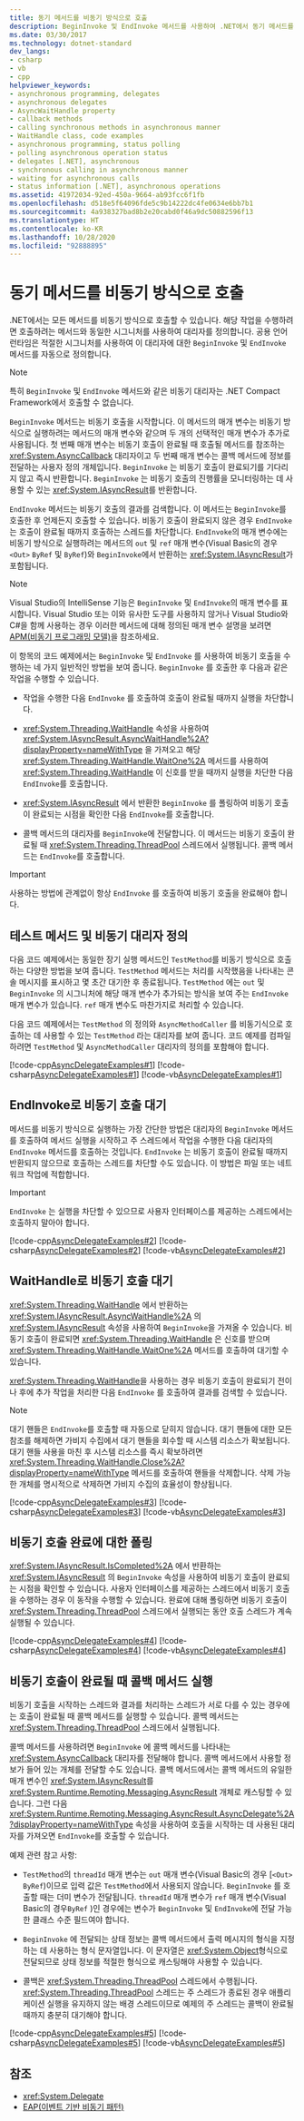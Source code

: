 ```yaml
---
title: 동기 메서드를 비동기 방식으로 호출
description: BeginInvoke 및 EndInvoke 메서드를 사용하여 .NET에서 동기 메서드를 비동기적으로 호출하는 방법을 알아봅니다.
ms.date: 03/30/2017
ms.technology: dotnet-standard
dev_langs:
- csharp
- vb
- cpp
helpviewer_keywords:
- asynchronous programming, delegates
- asynchronous delegates
- AsyncWaitHandle property
- callback methods
- calling synchronous methods in asynchronous manner
- WaitHandle class, code examples
- asynchronous programming, status polling
- polling asynchronous operation status
- delegates [.NET], asynchronous
- synchronous calling in asynchronous manner
- waiting for asynchronous calls
- status information [.NET], asynchronous operations
ms.assetid: 41972034-92ed-450a-9664-ab93fcc6f1fb
ms.openlocfilehash: d518e5f64096fde5c9b14222dc4fe0634e6bb7b1
ms.sourcegitcommit: 4a938327bad8b2e20cabd0f46a9dc50882596f13
ms.translationtype: HT
ms.contentlocale: ko-KR
ms.lasthandoff: 10/28/2020
ms.locfileid: "92888895"
---
```

# <a name="calling-synchronous-methods-asynchronously"></a>동기 메서드를 비동기 방식으로 호출

.NET에서는 모든 메서드를 비동기 방식으로 호출할 수 있습니다. 해당 작업을 수행하려면 호출하려는 메서드와 동일한 시그니처를 사용하여 대리자를 정의합니다. 공용 언어 런타임은 적절한 시그니처를 사용하여 이 대리자에 대한 `BeginInvoke` 및 `EndInvoke` 메서드를 자동으로 정의합니다.

> [!NOTE]
> 특히 `BeginInvoke` 및 `EndInvoke` 메서드와 같은 비동기 대리자는 .NET Compact Framework에서 호출할 수 없습니다.

`BeginInvoke` 메서드는 비동기 호출을 시작합니다. 이 메서드의 매개 변수는 비동기 방식으로 실행하려는 메서드의 매개 변수와 같으며 두 개의 선택적인 매개 변수가 추가로 사용됩니다. 첫 번째 매개 변수는 비동기 호출이 완료될 때 호출될 메서드를 참조하는 <xref:System.AsyncCallback> 대리자이고 두 번째 매개 변수는 콜백 메서드에 정보를 전달하는 사용자 정의 개체입니다. `BeginInvoke` 는 비동기 호출이 완료되기를 기다리지 않고 즉시 반환합니다. `BeginInvoke` 는 비동기 호출의 진행률을 모니터링하는 데 사용할 수 있는 <xref:System.IAsyncResult>를 반환합니다.

`EndInvoke` 메서드는 비동기 호출의 결과를 검색합니다. 이 메서드는 `BeginInvoke`를 호출한 후 언제든지 호출할 수 있습니다. 비동기 호출이 완료되지 않은 경우 `EndInvoke` 는 호출이 완료될 때까지 호출하는 스레드를 차단합니다. `EndInvoke`의 매개 변수에는 비동기 방식으로 실행하려는 메서드의 `out` 및 `ref` 매개 변수(Visual Basic의 경우 `<Out>` `ByRef` 및 `ByRef`)와 `BeginInvoke`에서 반환하는 <xref:System.IAsyncResult>가 포함됩니다.

> [!NOTE]
> Visual Studio의 IntelliSense 기능은 `BeginInvoke` 및 `EndInvoke`의 매개 변수를 표시합니다. Visual Studio 또는 이와 유사한 도구를 사용하지 않거나 Visual Studio와 C#을 함께 사용하는 경우 이러한 메서드에 대해 정의된 매개 변수 설명을 보려면 [APM(비동기 프로그래밍 모델)](asynchronous-programming-model-apm.md)을 참조하세요.

이 항목의 코드 예제에서는 `BeginInvoke` 및 `EndInvoke` 를 사용하여 비동기 호출을 수행하는 네 가지 일반적인 방법을 보여 줍니다. `BeginInvoke` 를 호출한 후 다음과 같은 작업을 수행할 수 있습니다.

- 작업을 수행한 다음 `EndInvoke` 를 호출하여 호출이 완료될 때까지 실행을 차단합니다.

- <xref:System.Threading.WaitHandle> 속성을 사용하여 <xref:System.IAsyncResult.AsyncWaitHandle%2A?displayProperty=nameWithType> 을 가져오고 해당 <xref:System.Threading.WaitHandle.WaitOne%2A> 메서드를 사용하여 <xref:System.Threading.WaitHandle> 이 신호를 받을 때까지 실행을 차단한 다음 `EndInvoke`를 호출합니다.

- <xref:System.IAsyncResult> 에서 반환한 `BeginInvoke` 를 폴링하여 비동기 호출이 완료되는 시점을 확인한 다음 `EndInvoke`를 호출합니다.

- 콜백 메서드의 대리자를 `BeginInvoke`에 전달합니다. 이 메서드는 비동기 호출이 완료될 때 <xref:System.Threading.ThreadPool> 스레드에서 실행됩니다. 콜백 메서드는 `EndInvoke`를 호출합니다.

> [!IMPORTANT]
> 사용하는 방법에 관계없이 항상 `EndInvoke` 를 호출하여 비동기 호출을 완료해야 합니다.

## <a name="defining-the-test-method-and-asynchronous-delegate"></a>테스트 메서드 및 비동기 대리자 정의
 다음 코드 예제에서는 동일한 장기 실행 메서드인 `TestMethod`를 비동기 방식으로 호출하는 다양한 방법을 보여 줍니다. `TestMethod` 메서드는 처리를 시작했음을 나타내는 콘솔 메시지를 표시하고 몇 초간 대기한 후 종료됩니다. `TestMethod` 에는 `out` 및 `BeginInvoke` 의 시그니처에 해당 매개 변수가 추가되는 방식을 보여 주는 `EndInvoke`매개 변수가 있습니다. `ref` 매개 변수도 마찬가지로 처리할 수 있습니다.

 다음 코드 예제에서는 `TestMethod` 의 정의와 `AsyncMethodCaller` 를 비동기식으로 호출하는 데 사용할 수 있는 `TestMethod` 라는 대리자를 보여 줍니다. 코드 예제를 컴파일하려면 `TestMethod` 및 `AsyncMethodCaller` 대리자의 정의를 포함해야 합니다.

 [!code-cpp[AsyncDelegateExamples#1](../../../samples/snippets/cpp/VS_Snippets_CLR/AsyncDelegateExamples/cpp/TestMethod.cpp#1)]
 [!code-csharp[AsyncDelegateExamples#1](../../../samples/snippets/csharp/VS_Snippets_CLR/AsyncDelegateExamples/CS/TestMethod.cs#1)]
 [!code-vb[AsyncDelegateExamples#1](../../../samples/snippets/visualbasic/VS_Snippets_CLR/AsyncDelegateExamples/VB/TestMethod.vb#1)]

## <a name="waiting-for-an-asynchronous-call-with-endinvoke"></a>EndInvoke로 비동기 호출 대기
 메서드를 비동기 방식으로 실행하는 가장 간단한 방법은 대리자의 `BeginInvoke` 메서드를 호출하여 메서드 실행을 시작하고 주 스레드에서 작업을 수행한 다음 대리자의 `EndInvoke` 메서드를 호출하는 것입니다. `EndInvoke` 는 비동기 호출이 완료될 때까지 반환되지 않으므로 호출하는 스레드를 차단할 수도 있습니다. 이 방법은 파일 또는 네트워크 작업에 적합합니다.

> [!IMPORTANT]
> `EndInvoke` 는 실행을 차단할 수 있으므로 사용자 인터페이스를 제공하는 스레드에서는 호출하지 말아야 합니다.

 [!code-cpp[AsyncDelegateExamples#2](../../../samples/snippets/cpp/VS_Snippets_CLR/AsyncDelegateExamples/cpp/EndInvoke.cpp#2)]
 [!code-csharp[AsyncDelegateExamples#2](../../../samples/snippets/csharp/VS_Snippets_CLR/AsyncDelegateExamples/CS/EndInvoke.cs#2)]
 [!code-vb[AsyncDelegateExamples#2](../../../samples/snippets/visualbasic/VS_Snippets_CLR/AsyncDelegateExamples/VB/EndInvoke.vb#2)]

## <a name="waiting-for-an-asynchronous-call-with-waithandle"></a>WaitHandle로 비동기 호출 대기
 <xref:System.Threading.WaitHandle> 에서 반환하는 <xref:System.IAsyncResult.AsyncWaitHandle%2A> 의 <xref:System.IAsyncResult> 속성을 사용하여 `BeginInvoke`을 가져올 수 있습니다. 비동기 호출이 완료되면 <xref:System.Threading.WaitHandle> 은 신호를 받으며 <xref:System.Threading.WaitHandle.WaitOne%2A> 메서드를 호출하여 대기할 수 있습니다.

 <xref:System.Threading.WaitHandle>을 사용하는 경우 비동기 호출이 완료되기 전이나 후에 추가 작업을 처리한 다음 `EndInvoke` 를 호출하여 결과를 검색할 수 있습니다.

> [!NOTE]
> 대기 핸들은 `EndInvoke`를 호출할 때 자동으로 닫히지 않습니다. 대기 핸들에 대한 모든 참조를 해제하면 가비지 수집에서 대기 핸들을 회수할 때 시스템 리소스가 확보됩니다. 대기 핸들 사용을 마친 후 시스템 리소스를 즉시 확보하려면 <xref:System.Threading.WaitHandle.Close%2A?displayProperty=nameWithType> 메서드를 호출하여 핸들을 삭제합니다. 삭제 가능한 개체를 명시적으로 삭제하면 가비지 수집의 효율성이 향상됩니다.

 [!code-cpp[AsyncDelegateExamples#3](../../../samples/snippets/cpp/VS_Snippets_CLR/AsyncDelegateExamples/cpp/waithandle.cpp#3)]
 [!code-csharp[AsyncDelegateExamples#3](../../../samples/snippets/csharp/VS_Snippets_CLR/AsyncDelegateExamples/CS/waithandle.cs#3)]
 [!code-vb[AsyncDelegateExamples#3](../../../samples/snippets/visualbasic/VS_Snippets_CLR/AsyncDelegateExamples/VB/WaitHandle.vb#3)]

## <a name="polling-for-asynchronous-call-completion"></a>비동기 호출 완료에 대한 폴링
 <xref:System.IAsyncResult.IsCompleted%2A> 에서 반환하는 <xref:System.IAsyncResult> 의 `BeginInvoke` 속성을 사용하여 비동기 호출이 완료되는 시점을 확인할 수 있습니다. 사용자 인터페이스를 제공하는 스레드에서 비동기 호출을 수행하는 경우 이 동작을 수행할 수 있습니다. 완료에 대해 폴링하면 비동기 호출이 <xref:System.Threading.ThreadPool> 스레드에서 실행되는 동안 호출 스레드가 계속 실행될 수 있습니다.

 [!code-cpp[AsyncDelegateExamples#4](../../../samples/snippets/cpp/VS_Snippets_CLR/AsyncDelegateExamples/cpp/polling.cpp#4)]
 [!code-csharp[AsyncDelegateExamples#4](../../../samples/snippets/csharp/VS_Snippets_CLR/AsyncDelegateExamples/CS/polling.cs#4)]
 [!code-vb[AsyncDelegateExamples#4](../../../samples/snippets/visualbasic/VS_Snippets_CLR/AsyncDelegateExamples/VB/polling.vb#4)]

## <a name="executing-a-callback-method-when-an-asynchronous-call-completes"></a>비동기 호출이 완료될 때 콜백 메서드 실행
 비동기 호출을 시작하는 스레드와 결과를 처리하는 스레드가 서로 다를 수 있는 경우에는 호출이 완료될 때 콜백 메서드를 실행할 수 있습니다. 콜백 메서드는 <xref:System.Threading.ThreadPool> 스레드에서 실행됩니다.

 콜백 메서드를 사용하려면 `BeginInvoke` 에 콜백 메서드를 나타내는 <xref:System.AsyncCallback> 대리자를 전달해야 합니다. 콜백 메서드에서 사용할 정보가 들어 있는 개체를 전달할 수도 있습니다. 콜백 메서드에서는 콜백 메서드의 유일한 매개 변수인 <xref:System.IAsyncResult>를 <xref:System.Runtime.Remoting.Messaging.AsyncResult> 개체로 캐스팅할 수 있습니다. 그런 다음 <xref:System.Runtime.Remoting.Messaging.AsyncResult.AsyncDelegate%2A?displayProperty=nameWithType> 속성을 사용하여 호출을 시작하는 데 사용된 대리자를 가져오면 `EndInvoke`를 호출할 수 있습니다.

 예제 관련 참고 사항:

- `TestMethod`의 `threadId` 매개 변수는 `out` 매개 변수(Visual Basic의 경우 [`<Out>` `ByRef`)이므로 입력 값은 `TestMethod`에서 사용되지 않습니다. `BeginInvoke` 를 호출할 때는 더미 변수가 전달됩니다. `threadId` 매개 변수가 `ref` 매개 변수(Visual Basic의 경우`ByRef` )인 경우에는 변수가 `BeginInvoke` 및 `EndInvoke`에 전달 가능한 클래스 수준 필드여야 합니다.

- `BeginInvoke` 에 전달되는 상태 정보는 콜백 메서드에서 출력 메시지의 형식을 지정하는 데 사용하는 형식 문자열입니다. 이 문자열은 <xref:System.Object>형식으로 전달되므로 상태 정보를 적절한 형식으로 캐스팅해야 사용할 수 있습니다.

- 콜백은 <xref:System.Threading.ThreadPool> 스레드에서 수행됩니다. <xref:System.Threading.ThreadPool> 스레드는 주 스레드가 종료된 경우 애플리케이션 실행을 유지하지 않는 배경 스레드이므로 예제의 주 스레드는 콜백이 완료될 때까지 충분히 대기해야 합니다.

 [!code-cpp[AsyncDelegateExamples#5](../../../samples/snippets/cpp/VS_Snippets_CLR/AsyncDelegateExamples/cpp/callback.cpp#5)]
 [!code-csharp[AsyncDelegateExamples#5](../../../samples/snippets/csharp/VS_Snippets_CLR/AsyncDelegateExamples/CS/callback.cs#5)]
 [!code-vb[AsyncDelegateExamples#5](../../../samples/snippets/visualbasic/VS_Snippets_CLR/AsyncDelegateExamples/VB/callback.vb#5)]

## <a name="see-also"></a>참조

- <xref:System.Delegate>
- [EAP(이벤트 기반 비동기 패턴)](event-based-asynchronous-pattern-eap.md)
